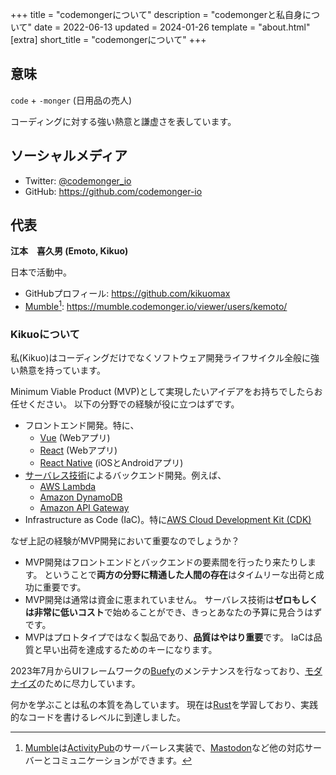 +++
title = "codemongerについて"
description = "codemongerと私自身について"
date = 2022-06-13
updated = 2024-01-26
template = "about.html"
[extra]
short_title = "codemongerについて"
+++

## 意味

`code` + `-monger` (日用品の売人)

コーディングに対する強い熱意と謙虚さを表しています。

## ソーシャルメディア

- Twitter: [@codemonger_io](https://twitter.com/codemonger_io)
- GitHub: <https://github.com/codemonger-io>

## 代表

**江本　喜久男 (Emoto, Kikuo)**

日本で活動中。

- GitHubプロフィール: <https://github.com/kikuomax>
- [Mumble](../product/mumble/)[^1]: <https://mumble.codemonger.io/viewer/users/kemoto/>

<div data-iframe-width="150" data-iframe-height="270" data-share-badge-id="bfbc00fe-7dc4-4030-8a7a-b42487d1f98a" data-share-badge-host="https://www.credly.com"></div><script type="text/javascript" async src="//cdn.credly.com/assets/utilities/embed.js"></script>

[^1]: [Mumble](../product/mumble/)は[ActivityPub](https://activitypub.rocks)のサーバーレス実装で、[Mastodon](https://joinmastodon.org/)など他の対応サーバーとコミュニケーションができます。

### Kikuoについて

私(Kikuo)はコーディングだけでなくソフトウェア開発ライフサイクル全般に強い熱意を持っています。

Minimum Viable Product (MVP)として実現したいアイデアをお持ちでしたらお任せください。
以下の分野での経験が役に立つはずです。
- フロントエンド開発。特に、
    - [Vue](https://vuejs.org) (Webアプリ)
    - [React](https://reactjs.org) (Webアプリ)
    - [React Native](https://reactnative.dev) (iOSとAndroidアプリ)
- [サーバレス技術](https://aws.amazon.com/serverless/)によるバックエンド開発。例えば、
    - [AWS Lambda](https://aws.amazon.com/lambda/)
    - [Amazon DynamoDB](https://aws.amazon.com/dynamodb/)
    - [Amazon API Gateway](https://aws.amazon.com/api-gateway/)
- Infrastructure as Code (IaC)。特に[AWS Cloud Development Kit (CDK)](https://aws.amazon.com/cdk/)

なぜ上記の経験がMVP開発において重要なのでしょうか？
- MVP開発はフロントエンドとバックエンドの要素間を行ったり来たりします。
  ということで**両方の分野に精通した人間の存在**はタイムリーな出荷と成功に重要です。
- MVP開発は通常は資金に恵まれていません。
  サーバレス技術は**ゼロもしくは非常に低いコスト**で始めることができ、きっとあなたの予算に見合うはずです。
- MVPはプロトタイプではなく製品であり、**品質はやはり重要**です。
  IaCは品質と早い出荷を達成するためのキーになります。

2023年7月からUIフレームワークの[Buefy](https://buefy.org)のメンテナンスを行なっており、[モダナイズ](https://github.com/ntohq/buefy-next)のために尽力しています。

何かを学ぶことは私の本質を為しています。
現在は[Rust](https://www.rust-lang.org)を学習しており、実践的なコードを書けるレベルに到達しました。